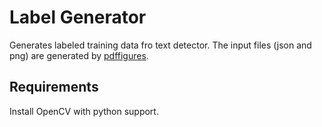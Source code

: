 # Label Generator

Generates labeled training data fro text detector. The input files (json and png) are generated by [pdffigures](http://pdffigures.allenai.org/).

## Requirements

Install OpenCV with python support.

